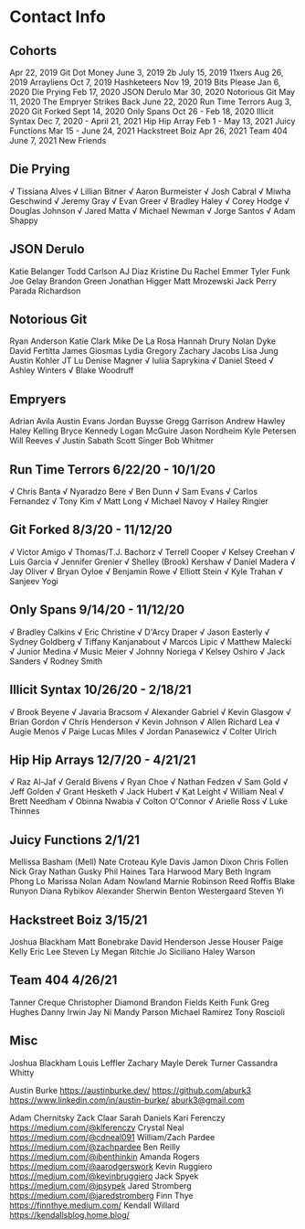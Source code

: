 # Contact Info

## Cohorts

Apr 22, 2019 Git Dot Money
June 3, 2019 2b
July 15, 2019 11xers
Aug 26, 2019 Arrayliens
Oct 7, 2019 Hashketeers
Nov 19, 2019 Bits Please
Jan 6, 2020 Die Prying
Feb 17, 2020 JSON Derulo
Mar 30, 2020 Notorious Git
May 11, 2020 The Empryer Strikes Back
June 22, 2020 Run Time Terrors
Aug 3, 2020 Git Forked
Sept 14, 2020 Only Spans
Oct 26 - Feb 18, 2020 Illicit Syntax
Dec 7, 2020 - April 21, 2021 Hip Hip Array
Feb 1 - May 13, 2021 Juicy Functions
Mar 15 - June 24, 2021 Hackstreet Boiz
Apr 26, 2021 Team 404
June 7, 2021 New Friends

## Die Prying

√ Tissiana Alves
√ Lillian Bitner
√ Aaron Burmeister
√ Josh Cabral
√ Miwha Geschwind
√ Jeremy Gray
√ Evan Greer
√ Bradley Haley
√ Corey Hodge
√ Douglas Johnson
√ Jared Matta
√ Michael Newman
√ Jorge Santos
√ Adam Shappy

## JSON Derulo

Katie Belanger
Todd Carlson
AJ Diaz
Kristine Du
Rachel Emmer
Tyler Funk
Joe Gelay
Brandon Green
Jonathan Higger
Matt Mrozewski
Jack Perry
Parada Richardson

## Notorious Git

Ryan Anderson
Katie Clark
Mike De La Rosa
Hannah Drury
Nolan Dyke
David Fertitta
James Giosmas
Lydia Gregory
Zachary Jacobs
Lisa Jung
Austin Kohler
JT Lu
Denise Magner
√ Iuliia Saprykina
√ Daniel Steed
√ Ashley Winters
√ Blake Woodruff

## Empryers

Adrian Avila
Austin Evans
Jordan Buysse
Gregg Garrison
Andrew Hawley
Haley Kelling
Bryce Kennedy
Logan McGuire
Jason Nordheim
Kyle Petersen
Will Reeves
√ Justin Sabath
Scott Singer
Bob Whitmer

## Run Time Terrors 6/22/20 - 10/1/20

√ Chris Banta
√ Nyaradzo Bere
√ Ben Dunn
√ Sam Evans
√ Carlos Fernandez
√ Tony Kim
√ Matt Long
√ Michael Navoy
√ Hailey Ringier

## Git Forked 8/3/20 - 11/12/20

√ Victor Amigo
√ Thomas/T.J. Bachorz
√ Terrell Cooper
√ Kelsey Creehan
√ Luis Garcia
√ Jennifer Grenier
√ Shelley (Brook) Kershaw
√ Daniel Madera
√ Jay Oliver
√ Bryan Oyloe
√ Benjamin Rowe
√ Elliott Stein
√ Kyle Trahan
√ Sanjeev Yogi

## Only Spans 9/14/20 - 11/12/20

√ Bradley Calkins
√ Eric Christine
√ D'Arcy Draper
√ Jason Easterly
√ Sydney Goldberg
√ Tiffany Kanjanabout
√ Marcos Lipic
√ Matthew Malecki
√ Junior Medina
√ Music Meier
√ Johnny Noriega
√ Kelsey Oshiro
√ Jack Sanders
√ Rodney Smith

## Illicit Syntax 10/26/20 - 2/18/21

√ Brook Beyene
√ Javaria Bracsom
√ Alexander Gabriel
√ Kevin Glasgow
√ Brian Gordon
√ Chris Henderson
√ Kevin Johnson
√ Allen Richard Lea
√ Augie Menos
√ Paige Lucas Miles
√ Jordan Panasewicz
√ Colter Ulrich

## Hip Hip Arrays 12/7/20 - 4/21/21

√ Raz Al-Jaf
√ Gerald Bivens
√ Ryan Choe
√ Nathan Fedzen
√ Sam Gold
√ Jeff Golden
√ Grant Hesketh
√ Jack Hubert
√ Kat Leight
√ William Neal
√ Brett Needham
√ Obinna Nwabia
√ Colton O'Connor
√ Arielle Ross
√ Luke Thinnes

## Juicy Functions 2/1/21

Mellissa Basham (Mell)
Nate Croteau
Kyle Davis
Jamon Dixon
Chris Follen
Nick Gray
Nathan Gusky
Phil Haines
Tara Harwood
Mary Beth Ingram
Phong Lo
Marissa Nolan
Adam Nowland
Marnie Robinson
Reed Roffis
Blake Runyon
Diana Rybikov
Alexander Sherwin
Benton Westergaard
Steven Yi

## Hackstreet Boiz 3/15/21

Joshua Blackham
Matt Bonebrake
David Henderson
Jesse Houser
Paige Kelly
Eric Lee
Steven Ly
Megan Ritchie
Jo Siciliano
Haley Warson

## Team 404 4/26/21
Tanner Creque
Christopher Diamond
Brandon Fields
Keith Funk
Greg Hughes
Danny Irwin
Jay Ni
Mandy Parson
Michael Ramirez
Tony Roscioli

## Misc

Joshua Blackham
Louis Leffler
Zachary Mayle
Derek Turner
Cassandra Whitty

Austin Burke
https://austinburke.dev/
https://github.com/aburk3
https://www.linkedin.com/in/austin-burke/
aburk3@gmail.com

Adam Chernitsky
Zack Claar
Sarah Daniels
Kari Ferenczy https://medium.com/@klferenczy
Crystal Neal https://medium.com/@cdneal091
William/Zach Pardee https://medium.com/@zachpardee
Ben Reilly https://medium.com/@ibenthinkin
Amanda Rogers https://medium.com/@aarodgerswork
Kevin Ruggiero https://medium.com/@kevinbruggiero
Jack Spyek https://medium.com/@jpsypek
Jared Stromberg https://medium.com/@jaredstromberg
Finn Thye https://finnthye.medium.com/
Kendall Willard https://kendallsblog.home.blog/

